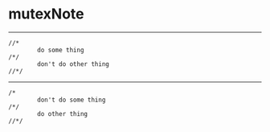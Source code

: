 # mutexNote
------

```
//*
        do some thing
/*/
        don't do other thing
//*/
```
------

```
/*
        don't do some thing
/*/
        do other thing
//*/
```
